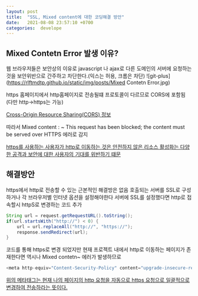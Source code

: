 ```yaml
---
layout: post
title:  "SSL, Mixed content에 대한 코딩해결 방안"
date:   2021-08-08 23:57:10 +0700
categories:  develope
---
```


##  Mixed Contetn Error 발생 이유?

웹 브라우저들은 보안상의 이유로 javascript 나 ajax로 다른 도메인의 서버에 요청하는 것을 보안위반으로 간주하고 차단한다.(익스는 허용, 크롬은 차단)
![git-plus](https://rlftmdtp.github.io/static/img/posts/Mixed Contetn Error.jpg)

https 홈페이지에서 http홈페이지로 전송될떄 프로토콜이 다르므로 CORS에 포함됨 (다만 http->https는 가능)


 [Cross-Origin Resource Sharing(CORS) 정보](https://developer.mozilla.org/en-US/docs/Web/HTTP/CORS)

따라서 Mixed content : ~ This request has been blocked; the content must be served over HTTPS 에러로 감지

[https를 사용하는 사용자가 http로 이동하는 것은 안전하지 않은 리소스 활성화는 다양한 공격과 보안에 대한 사용자의 기대를 위반하기 떄문](ttps://stackoverflow.com/questions/35178135/how-to-fix-insecure-content-was-loaded-over-https-but-requested-an-insecure-re)


##  해결방안
https에서 http로 전송할 수 있는 근본적인 해결방은 없음 호출되는 서버를 SSL로 구성하거나 각 브라우저별 인터넷 옵션을 설정해야한다
서버에 SSL를 설정했다면 http로 접속할시 httpS로 변경하는 코드 추가
```java
String url = request.getRequestURL().toString();
if(url.startsWith("http://") < 0) {
    url = url.replaceAll("http://", "https://");
    response.sendRedirect(url);
}
```


코드를 통해 https로 변경 되었지만 현재 프로젝트 내에서 http로 이동하는 페이지가 존재한다면 역시나 Mixed contetn~ 에러가 발생하므로
```java
<meta http-equiv="Content-Security-Policy" content="upgrade-insecure-requests" />
```
[위의 메타태그는 현재 나의 페이지의 http 요청을 자동으로 https 요청으로 일괄적으로 변경하여 전송하라는 뜻이다.](https://web.dev/fixing-mixed-content/)
